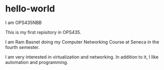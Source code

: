# hello-world

I am OPS435NBB

This is my first repisitory in OPS435.

I am Ram Basnet doing my Computer Networking Course at Seneca in the fourth semester. 

I am very interested in virtualization and networking. In addition to it, I like automation and programming.
